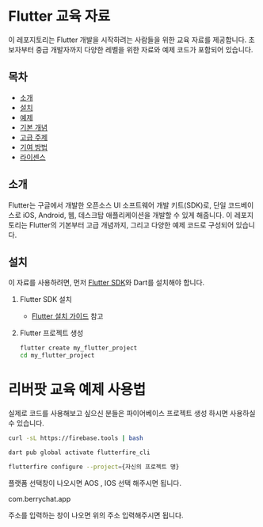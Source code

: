 # Flutter 교육 자료

이 레포지토리는 Flutter 개발을 시작하려는 사람들을 위한 교육 자료를 제공합니다. 초보자부터 중급 개발자까지 다양한 레벨을 위한 자료와 예제 코드가 포함되어 있습니다.

## 목차

- [소개](#소개)
- [설치](#설치)
- [예제](#예제)
- [기본 개념](#기본-개념)
- [고급 주제](#고급-주제)
- [기여 방법](#기여-방법)
- [라이센스](#라이센스)

## 소개

Flutter는 구글에서 개발한 오픈소스 UI 소프트웨어 개발 키트(SDK)로, 단일 코드베이스로 iOS, Android, 웹, 데스크탑 애플리케이션을 개발할 수 있게 해줍니다. 이 레포지토리는 Flutter의 기본부터 고급 개념까지, 그리고 다양한 예제 코드로 구성되어 있습니다.

## 설치

이 자료를 사용하려면, 먼저 [Flutter SDK](https://flutter.dev/docs/get-started/install)와 Dart를 설치해야 합니다.

1. Flutter SDK 설치
    - [Flutter 설치 가이드](https://flutter.dev/docs/get-started/install) 참고

2. Flutter 프로젝트 생성
   ```bash
   flutter create my_flutter_project
   cd my_flutter_project
   

# 리버팟 교육 예제 사용법

실제로 코드를 사용해보고 싶으신 분들은 파이어베이스 프로젝트 생성 하시면 사용하실 수 있습니다.

```bash
curl -sL https://firebase.tools | bash
```

```bash
dart pub global activate flutterfire_cli
```

```bash
flutterfire configure --project={자신의 프로젝트 명}
```

플랫폼 선택창이 나오시면 AOS , IOS 선택 해주시면 됩니다.

com.berrychat.app

주소를 입력하는 창이 나오면 위의 주소 입력해주시면 됩니다.

